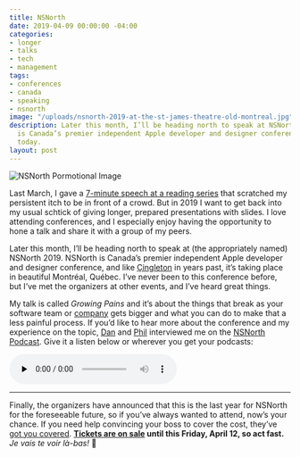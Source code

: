 ```yaml
---
title: NSNorth
date: 2019-04-09 00:00:00 -04:00
categories:
- longer
- talks
- tech
- management
tags:
- conferences
- canada
- speaking
- nsnorth
image: "/uploads/nsnorth-2019-at-the-st-james-theatre-old-montreal.jpg"
description: Later this month, I’ll be heading north to speak at NSNorth 2019. NSNorth
  is Canada’s premier independent Apple developer and designer conference. Get tickets
  today.
layout: post
---
```


![NSNorth Pormotional Image](/uploads/nsnorth-2019-at-the-st-james-theatre-old-montreal.jpg)

Last March, I gave a [7-minute speech at a reading series](https://matthewbischoff.com/culture-rot/) that scratched my persistent itch to be in front of a crowd. But in 2019 I want to get back into my usual schtick of giving longer, prepared presentations with slides. I love attending conferences, and I especially enjoy having the opportunity to hone a talk and share it with a group of my peers.

Later this month, I’ll be heading north to speak at (the appropriately named) NSNorth 2019. NSNorth is Canada’s premier independent Apple developer and designer conference, and like [Çingleton](http://cingleton.com) in years past, it’s taking place in beautiful Montréal, Québec. I’ve never been to this conference before, but I’ve met the organizers at other events, and I’ve heard great things.

My talk is called _Growing Pains_ and it’s about the things that break as your software team or [company](https://lickability.com) gets bigger and what you can do to make that a less painful process. If you’d like to hear more about the conference and my experience on the topic, [Dan](https://twitter.com/_danbyers) and [Phil](https://twitter.com/philippec) interviewed me on the [NSNorth Podcast](https://itunes.apple.com/us/podcast/the-nsnorth-podcast/id599959952?mt=2). Give it a listen below or wherever you get your podcasts:

<audio class="center" src="http://casgrain.net/podcasts/NSNorth_57-Matthew_Bischoff.mp3" controls preload="none"></audio>

<hr>

Finally, the organizers have announced that this is the last year for NSNorth for the foreseeable future, so if you’ve always wanted to attend, now’s your chance. If you need help convincing your boss to cover the cost, they’ve [got you covered](https://nsnorth.ca/convince-your-boss.pdf). **[Tickets are on sale](https://tickets.nsnorth.ca) until this Friday, April 12, so act fast.** _Je vais te voir là-bas!_ 👋
